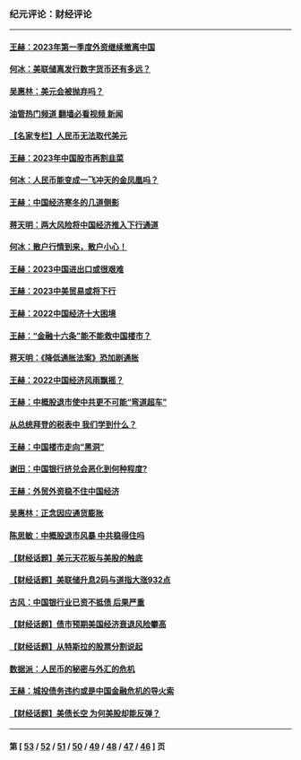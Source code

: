 ### 纪元评论：财经评论
---
#### [王赫：2023年第一季度外资继续撤离中国](../../pages/nsc1026/n13988870.md?05290330) 
#### [何冰：美联储离发行数字货币还有多远？](../../pages/nsc1026/n13986109.md?05290330) 
#### [吴惠林：美元会被抛弃吗？](../../pages/nsc1026/n13984087.md?05290330) 
#### [油管热门频道 翻墙必看视频 新闻](ok?05290330)
#### [【名家专栏】人民币无法取代美元](../../pages/nsc1026/n13974270.md?05290330) 
#### [王赫：2023年中国股市再割韭菜](../../pages/nsc1026/n13965334.md?05290330) 
#### [何冰：人民币能变成一飞冲天的金凤凰吗？](../../pages/nsc1026/n13964999.md?05290330) 
#### [王赫：中国经济寒冬的几道侧影](../../pages/nsc1026/n13932953.md?05290330) 
#### [蒋天明：两大风险将中国经济推入下行通道](../../pages/nsc1026/n13929820.md?05290330) 
#### [何冰：散户行情到来，散户小心！](../../pages/nsc1026/n13928308.md?05290330) 
#### [王赫：2023中国进出口或很艰难](../../pages/nsc1026/n13911515.md?05290330) 
#### [王赫：2023中美贸易或将下行](../../pages/nsc1026/n13899005.md?05290330) 
#### [王赫：2022中国经济十大困境](../../pages/nsc1026/n13883766.md?05290330) 
#### [王赫：“金融十六条”能不能救中国楼市？](../../pages/nsc1026/n13868431.md?05290330) 
#### [蒋天明：《降低通胀法案》恐加剧通胀](../../pages/nsc1026/n13806996.md?05290330) 
#### [王赫：2022中国经济风雨飘摇？](../../pages/nsc1026/n13803207.md?05290330) 
#### [王赫：中概股退市使中共更不可能“弯道超车”](../../pages/nsc1026/n13802858.md?05290330) 
#### [从总统拜登的税表中 我们学到什么？](../../pages/nsc1026/n13773081.md?05290330) 
#### [王赫：中国楼市走向“黑洞”](../../pages/nsc1026/n13770647.md?05290330) 
#### [谢田：中国银行挤兑会恶化到何种程度?](../../pages/nsc1026/n13766965.md?05290330) 
#### [王赫：外贸外资稳不住中国经济](../../pages/nsc1026/n13753933.md?05290330) 
#### [吴惠林：正念因应通货膨胀](../../pages/nsc1026/n13750350.md?05290330) 
#### [陈思敏：中概股退市风暴 中共稳得住吗](../../pages/nsc1026/n13738978.md?05290330) 
#### [【财经话题】美元天花板与美股的触底](../../pages/nsc1026/n13736495.md?05290330) 
#### [【财经话题】美联储升息2码与道指大涨932点](../../pages/nsc1026/n13727377.md?05290330) 
#### [古风：中国银行业已资不抵债 后果严重](../../pages/nsc1026/n13726111.md?05290330) 
#### [【财经话题】债市预期美国经济衰退风险攀高](../../pages/nsc1026/n13698043.md?05290330) 
#### [【财经话题】从特斯拉的股票分割说起](../../pages/nsc1026/n13679733.md?05290330) 
#### [数据派：人民币的秘密与外汇的危机](../../pages/nsc1026/n13667092.md?05290330) 
#### [王赫：城投债务违约或是中国金融危机的导火索](../../pages/nsc1026/n13665322.md?05290330) 
#### [【财经话题】美债长空 为何美股却能反弹？](../../pages/nsc1026/n13665895.md?05290330) 

---
#### 第 [ [53](./53.md?05290330) / [52](./52.md?05290330) / [51](./51.md?05290330) / [50](./50.md?05290330) / [49](./49.md?05290330) / [48](./48.md?05290330) / [47](./47.md?05290330) / [46](./46.md?05290330) ] 页
